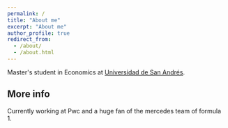 ```yaml
---
permalink: /
title: "About me"
excerpt: "About me"
author_profile: true
redirect_from: 
  - /about/
  - /about.html
---
```


Master's student in Economics at [Universidad de San Andrés](www.udesa.edu.ar).

More info
------

Currently working at Pwc and a huge fan of the mercedes team of formula 1. 


